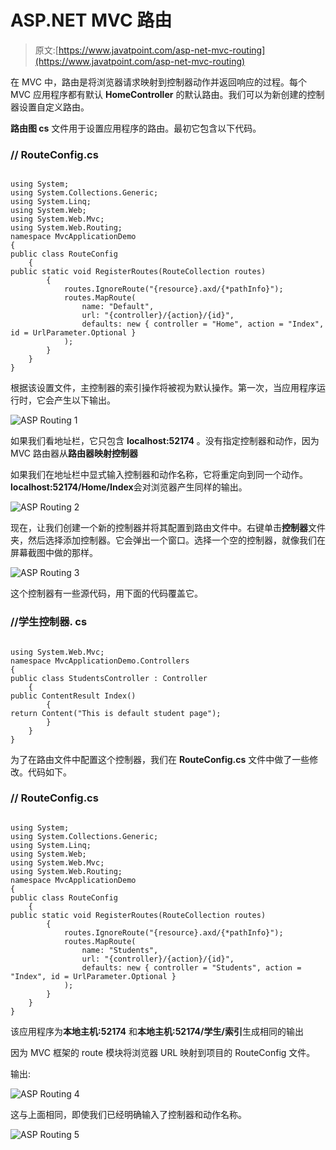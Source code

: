 # ASP.NET MVC 路由

> 原文:[https://www.javatpoint.com/asp-net-mvc-routing](https://www.javatpoint.com/asp-net-mvc-routing)

在 MVC 中，路由是将浏览器请求映射到控制器动作并返回响应的过程。每个 MVC 应用程序都有默认 **HomeController** 的默认路由。我们可以为新创建的控制器设置自定义路由。

**路由图 cs** 文件用于设置应用程序的路由。最初它包含以下代码。

### // RouteConfig.cs

```

using System;
using System.Collections.Generic;
using System.Linq;
using System.Web;
using System.Web.Mvc;
using System.Web.Routing;
namespace MvcApplicationDemo
{
public class RouteConfig
    {
public static void RegisterRoutes(RouteCollection routes)
        {
            routes.IgnoreRoute("{resource}.axd/{*pathInfo}");
            routes.MapRoute(
                name: "Default",
                url: "{controller}/{action}/{id}",
                defaults: new { controller = "Home", action = "Index", id = UrlParameter.Optional }
            );
        }
    }
}

```

根据该设置文件，主控制器的索引操作将被视为默认操作。第一次，当应用程序运行时，它会产生以下输出。

![ASP Routing 1](../Images/d51dfbd3e80d2992346303ac21f3422e.png)

如果我们看地址栏，它只包含 **localhost:52174** 。没有指定控制器和动作，因为 MVC 路由器从**路由器映射控制器**

如果我们在地址栏中显式输入控制器和动作名称，它将重定向到同一个动作。**localhost:52174/Home/Index**会对浏览器产生同样的输出。

![ASP Routing 2](../Images/00f7716944ea5374f26360744ea3141a.png)

现在，让我们创建一个新的控制器并将其配置到路由文件中。右键单击**控制器**文件夹，然后选择添加控制器。它会弹出一个窗口。选择一个空的控制器，就像我们在屏幕截图中做的那样。

![ASP Routing 3](../Images/b0e39ebd0e43c344ba17dbc947f476ab.png)

这个控制器有一些源代码，用下面的代码覆盖它。

### //学生控制器. cs

```

using System.Web.Mvc;
namespace MvcApplicationDemo.Controllers
{
public class StudentsController : Controller
    {
public ContentResult Index()
        {
return Content("This is default student page");
        }
    }
}

```

为了在路由文件中配置这个控制器，我们在 **RouteConfig.cs** 文件中做了一些修改。代码如下。

### // RouteConfig.cs

```

using System;
using System.Collections.Generic;
using System.Linq;
using System.Web;
using System.Web.Mvc;
using System.Web.Routing;
namespace MvcApplicationDemo
{
public class RouteConfig
    {
public static void RegisterRoutes(RouteCollection routes)
        {
            routes.IgnoreRoute("{resource}.axd/{*pathInfo}");
            routes.MapRoute(
                name: "Students",
                url: "{controller}/{action}/{id}",
                defaults: new { controller = "Students", action = "Index", id = UrlParameter.Optional }
            );
        }
    }
}

```

该应用程序为**本地主机:52174** 和**本地主机:52174/学生/索引**生成相同的输出

因为 MVC 框架的 route 模块将浏览器 URL 映射到项目的 RouteConfig 文件。

输出:

![ASP Routing 4](../Images/d106a122f8ad1184125d8ce94dd856f4.png)

这与上面相同，即使我们已经明确输入了控制器和动作名称。

![ASP Routing 5](../Images/bf1cea3a8b9ff3a03b05f6cf722d8f55.png)